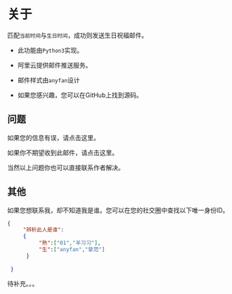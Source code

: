 # 关于

匹配`当前时间`与`生日时间`，成功则发送生日祝福邮件。

- 此功能由`Python3`实现。

- 阿里云提供邮件推送服务。

- 邮件样式由`anyfan`设计

- 如果您感兴趣，您可以在GitHub上找到源码。


## 问题

如果您的信息有误，请点击这里。

如果你不期望收到此邮件，请点击这里。

当然以上问题你也可以直接联系作者解决。

## 其他

如果您想联系我，却不知道我是谁。您可以在您的社交圈中查找以下唯一身份ID。
```json
{
     "辨析此人是谁":
     {    
          "熟":["01","羊习习"],
          "生":["anyfan","挚范"]
      }
     
 }
```

待补充。。。